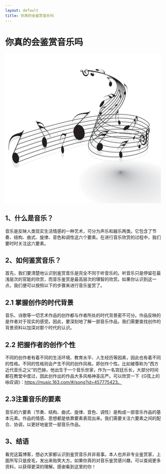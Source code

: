 ```yaml
---
layout: default
title: 你真的会鉴赏音乐吗
---
```


# 你真的会鉴赏音乐吗
![1](images/1.jpg)
## 1、什么是音乐？

音乐是反映人类现实生活情感的一种艺术，可分为声乐和器乐两类。它包含了节奏、结构、曲式、旋律、音色和调性这六个要素。在进行音乐欣赏的过程中，我们要时时关注这六要素。

## 2、如何鉴赏音乐？

首先，我们要清楚地认识到鉴赏音乐是完全不同于听音乐的。听音乐只是停留在最浅层次的官能的欣赏，而音乐鉴赏是最高层次的理智的欣赏。如果你认识到这一点，我们便可以按照以下的步骤来进行音乐鉴赏了。
##    2.1 掌握创作的时代背景
音乐、诗歌等一切艺术作品的创作都与作者所处的时代背景密不可分。作品反映的是作者对于现实的感受。因此，要深刻地了解一部音乐作品，我们需要查找创作的背景资料以加深对那个时代的认识。

##    2.2 把握作者的创作个性
不同的创作者有着不同的生活环境、教育水平、人生经历等因素，因此也有着不同的性格。不同的性格则会产生不同的创作风格，即创作个性。比如被尊称为“西方近代音乐之父”的巴赫，他出生于一个音乐世家，作为一名宫廷乐长，大部分时间都在教堂中度过，因此创作出的作品大多风格神圣庄严。可以欣赏一下《G弦上的咏叹调》：https://music.163.com/#/song?id=457775423。
##    2.3注重音乐的要素
音乐的六要素（节奏、结构、曲式、旋律、音色、调性）是构成一部音乐作品的基本元素。作品的情感、思想都是依靠要素表现出来。我们需要关注六要素之间的配合、协调，以更好地鉴赏一部音乐作品。

## 3、结语
看完这篇博客，想必大家都认识到鉴赏音乐并非易事。本人也并非专业鉴赏家，上面所写只是皮毛，发出来贻笑大方。如果你真的对音乐鉴赏感兴趣，可以查阅更多资料，以获得更深的理解。感谢看到这里的你！

